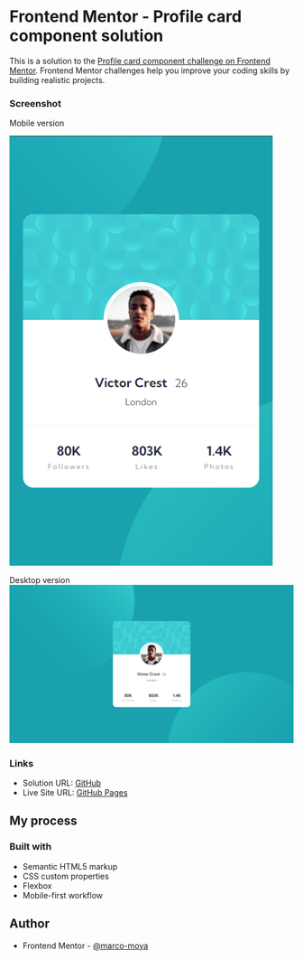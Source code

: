 # Frontend Mentor - Profile card component solution

This is a solution to the [Profile card component challenge on Frontend Mentor](https://www.frontendmentor.io/challenges/profile-card-component-cfArpWshJ). Frontend Mentor challenges help you improve your coding skills by building realistic projects.

### Screenshot

Mobile version

![](./design/screenshot-mobile.png)

Desktop version
![](./design/screenshot-desktop.png)

### Links

- Solution URL: [GitHub](https://github.com/marco-moya/Profile-card-component)
- Live Site URL: [GitHub Pages](https://marco-moya.github.io/Profile-card-component)

## My process

### Built with

- Semantic HTML5 markup
- CSS custom properties
- Flexbox
- Mobile-first workflow

## Author

- Frontend Mentor - [@marco-moya](https://www.frontendmentor.io/profile/marco-moya)
